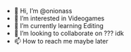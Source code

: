 - 👋 Hi, I’m @onionass
- 👀 I’m interested in Videogames
- 🌱 I’m currently learning Editing
- 💞️ I’m looking to collaborate on ??? idk
- 📫 How to reach me maybe later

<!---
onionass/onionass is a ✨ special ✨ repository because its `README.md` (this file) appears on your GitHub profile.
You can click the Preview link to take a look at your changes.
--->

